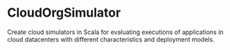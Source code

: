 # CloudOrgSimulator
Create cloud simulators in Scala for evaluating executions of applications in cloud datacenters with different characteristics and deployment models.

